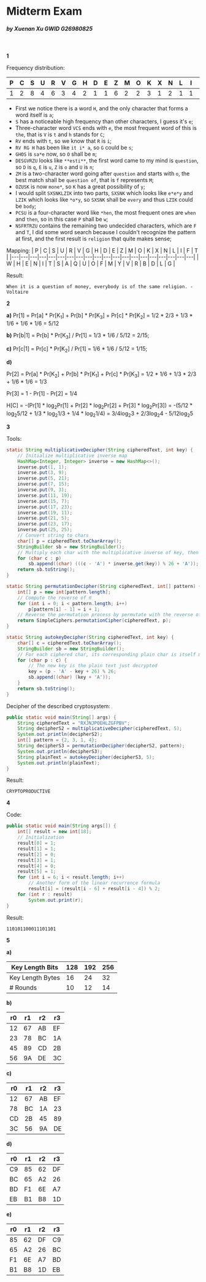 # Midterm Exam

##### by Xuenan Xu GWID G26980825
&nbsp;

**1**

Frequency distribution:

| P | C | S | U | R | V | G | H | D | E | Z | M | O | K | X | N | L | I | F | T |
|---|---|---|---|---|---|---|---|---|---|---|---|---|---|---|---|---|---|---|---|
| 1 | 2 | 8 | 4 | 6 | 3 | 4 | 2 | 1 | 1 | 6 | 2 | 2 | 3 | 1 | 2 | 1 | 1 | 1 | 1 |

+ First we notice there is a word `H`, and the only character that forms a word itself is `a`;
+ `S` has a noticeable high frequency than other characters, I guess it's `e`;
+ Three-character word `VCS` ends with `e`, the most frequent word of this is `the`, that is `V` is `t` and `h` stands for `C`;
+ `RV` ends with `t`, so we know that `R` is `i`;
+ `RV RG H` has been like `it i* a`, so `G` could be `s`;
+ `GHOS` is `sa*e` now, so `O` shall be `m`;
+ `DESGVRZU` looks like `**esti**`, the first word came to my mind is `question`, so `D` is `q`, `E` is `u`, `Z` is `o` and `U` is `n`;
+ `ZM` is a two-character word going after `question` and starts with `o`, the best match shall be `question of`, that is `f` represents `M`;
+ `OZUSK` is now `mone*`, so `K` has a great possibility of `y`;
+ I would split `SXSNKLZIK` into two parts, `SXSNK` which looks like `e*e*y` and `LZIK` which looks like `*o*y`, so `SXSNK` shall be `every` and thus `LZIK` could be `body`;
+ `PCSU` is a four-character word like `*hen`, the most frequent ones are `when` and `then`, so in this case `P` shall be `w`;
+ `NSFRTRZU` contains the remaining two undecided characters, which are `F` and `T`, I did some word search because I couldn't recognize the pattern at first, and the first result is `religion` that quite makes sense;

Mapping:
| P | C | S | U | R | V | G | H | D | E | Z | M | O | K | X | N | L | I | F | T |
|---|---|---|---|---|---|---|---|---|---|---|---|---|---|---|---|---|---|---|---|
| W | H | E | N | I | T | S | A | Q | U | O | F | M | Y | V | R | B | D | L | G |

Result:

`When it is a question of money, everybody is of the same religion. -Voltaire`

**2**

**a)** Pr[1] = Pr[a] * Pr[K<sub>1</sub>] + Pr[b] * Pr[K<sub>3</sub>] + Pr[c] * Pr[K<sub>2</sub>] = 1/2 * 2/3 + 1/3 * 1/6 + 1/6 * 1/6 = 5/12

**b)** Pr[b|1] = Pr[b] * Pr[K<sub>3</sub>] / Pr[1] = 1/3 * 1/6 / 5/12 = 2/15;

**c)** Pr[c|1] = Pr[c] * Pr[K<sub>2</sub>] / Pr[1] = 1/6 * 1/6 / 5/12 = 1/15;

**d)**

Pr[2] = Pr[a] * Pr[K<sub>2</sub>] + Pr[b] * Pr[K<sub>1</sub>] + Pr[c] * Pr[K<sub>3</sub>] = 1/2 * 1/6 + 1/3 * 2/3 + 1/6 * 1/6 = 1/3

Pr[3] = 1 - Pr[1] - Pr[2] = 1/4

H[C] = -(Pr[1] * log<sub>2</sub>Pr[1] + Pr[2] * log<sub>2</sub>Pr[2] + Pr[3] * log<sub>2</sub>Pr[3]) = -(5/12 * log<sub>2</sub>5/12 + 1/3 * log<sub>2</sub>1/3 + 1/4 * log<sub>2</sub>1/4) = 3/4log<sub>2</sub>3 + 2/3log<sub>2</sub>4 - 5/12log<sub>2</sub>5

**3**

Tools:
```java
static String multiplicativeDecipher(String cipheredText, int key) {
    // Initialize multiplicative inverse map
    HashMap<Integer, Integer> inverse = new HashMap<>();
    inverse.put(1, 1);
    inverse.put(3, 9);
    inverse.put(5, 21);
    inverse.put(7, 15);
    inverse.put(9, 3);
    inverse.put(11, 19);
    inverse.put(15, 7);
    inverse.put(17, 23);
    inverse.put(19, 11);
    inverse.put(21, 5);
    inverse.put(23, 17);
    inverse.put(25, 25);
    // Convert string to chars
    char[] p = cipheredText.toCharArray();
    StringBuilder sb = new StringBuilder();
    // Multiply each char with the multiplicative inverse of key, then mod 26
    for (char c : p)
        sb.append((char) (((c - 'A') * inverse.get(key)) % 26 + 'A'));
    return sb.toString();
}
```
```java
static String permutationDecipher(String cipheredText, int[] pattern) {
    int[] p = new int[pattern.length];
    // Compute the reverse of π
    for (int i = 0; i < pattern.length; i++)
        p[pattern[i] - 1] = i + 1;
    // Reverse the permutation process by permutate with the reverse of π
    return SimpleCiphers.permutationCipher(cipheredText, p);
}
```
```java
static String autokeyDecipher(String cipheredText, int key) {
    char[] c = cipheredText.toCharArray();
    StringBuilder sb = new StringBuilder();
    // For each ciphered char, its corresponding plain char is itself minus the key (mod 26)
    for (char p : c) {
        // The new key is the plain text just decrypted
        key = (p - 'A' - key + 26) % 26;
        sb.append((char) (key + 'A'));
    }
    return sb.toString();
}
```

Decipher of the described cryptosystem:
```java
public static void main(String[] args) {
    String cipheredText = "RXJNJPOEHLZGFPBV";
    String decipherS2 = multiplicativeDecipher(cipheredText, 5);
    System.out.println(decipherS2);
    int[] pattern = {2, 3, 1, 4};
    String decipherS3 = permutationDecipher(decipherS2, pattern);
    System.out.println(decipherS3);
    String plainText = autokeyDecipher(decipherS3, 5);
    System.out.println(plainText);
}
```

Result:
```
CRYPTOPRODUCTIVE
```

**4**

Code:
```java
public static void main(String args[]) {
    int[] result = new int[18];
    // Initialization
    result[0] = 1;
    result[1] = 1;
    result[2] = 0;
    result[3] = 1;
    result[4] = 0;
    result[5] = 1;
    for (int i = 6; i < result.length; i++)
        // Another form of the linear recurrence formula
        result[i] = (result[i - 6] + result[i - 4]) % 2;
    for (int r : result)
        System.out.print(r);
}
```
Result:
```
110101100011101101
```

**5**

**a)**

| Key Length Bits  | 128 | 192 | 256 |
|------------------|-----|-----|-----|
| Key Length Bytes | 16  | 24  | 32  |
| # Rounds         | 10  | 12  | 14  |

**b)**

| r0 | r1 | r2 | r3 |
|----|----|----|----|
| 12 | 67 | AB | EF |
| 23 | 78 | BC | 1A |
| 45 | 89 | CD | 2B |
| 56 | 9A | DE | 3C |

**c)**

| r0 | r1 | r2 | r3 |
|----|----|----|----|
| 12 | 67 | AB | EF |
| 78 | BC | 1A | 23 |
| CD | 2B | 45 | 89 |
| 3C | 56 | 9A | DE |

**d)**

| r0 | r1 | r2 | r3 |
|----|----|----|----|
| C9 | 85 | 62 | DF |
| BC | 65 | A2 | 26 |
| BD | F1 | 6E | A7 |
| EB | B1 | B8 | 1D |

**e)**

| r0 | r1 | r2 | r3 |
|----|----|----|----|
| 85 | 62 | DF | C9 |
| 65 | A2 | 26 | BC |
| F1 | 6E | A7 | BD |
| B1 | B8 | 1D | EB |
